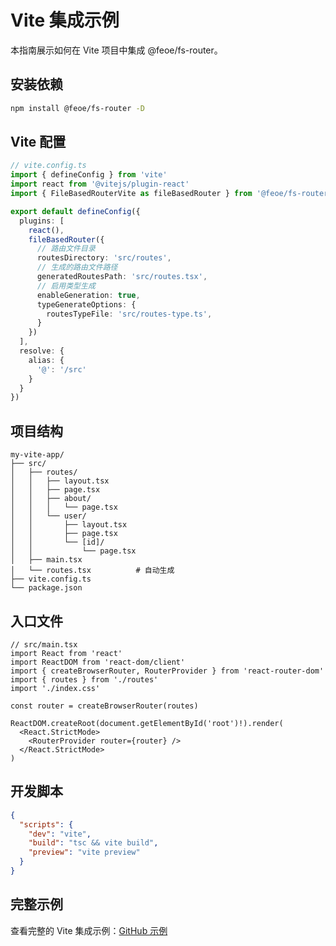 # Vite 集成示例

本指南展示如何在 Vite 项目中集成 @feoe/fs-router。

## 安装依赖

```bash
npm install @feoe/fs-router -D
```

## Vite 配置

```typescript
// vite.config.ts
import { defineConfig } from 'vite'
import react from '@vitejs/plugin-react'
import { FileBasedRouterVite as fileBasedRouter } from '@feoe/fs-router/vite'

export default defineConfig({
  plugins: [
    react(),
    fileBasedRouter({
      // 路由文件目录
      routesDirectory: 'src/routes',
      // 生成的路由文件路径
      generatedRoutesPath: 'src/routes.tsx',
      // 启用类型生成
      enableGeneration: true,
      typeGenerateOptions: {
        routesTypeFile: 'src/routes-type.ts',
      }
    })
  ],
  resolve: {
    alias: {
      '@': '/src'
    }
  }
})
```

## 项目结构

```
my-vite-app/
├── src/
│   ├── routes/
│   │   ├── layout.tsx
│   │   ├── page.tsx
│   │   ├── about/
│   │   │   └── page.tsx
│   │   └── user/
│   │       ├── layout.tsx
│   │       ├── page.tsx
│   │       └── [id]/
│   │           └── page.tsx
│   ├── main.tsx
│   └── routes.tsx          # 自动生成
├── vite.config.ts
└── package.json
```

## 入口文件

```tsx
// src/main.tsx
import React from 'react'
import ReactDOM from 'react-dom/client'
import { createBrowserRouter, RouterProvider } from 'react-router-dom'
import { routes } from './routes'
import './index.css'

const router = createBrowserRouter(routes)

ReactDOM.createRoot(document.getElementById('root')!).render(
  <React.StrictMode>
    <RouterProvider router={router} />
  </React.StrictMode>
)
```

## 开发脚本

```json
{
  "scripts": {
    "dev": "vite",
    "build": "tsc && vite build",
    "preview": "vite preview"
  }
}
```

## 完整示例

查看完整的 Vite 集成示例：[GitHub 示例](https://github.com/knfeoe/fs-router/tree/master/examples/vite-keep-alive-tabs)
